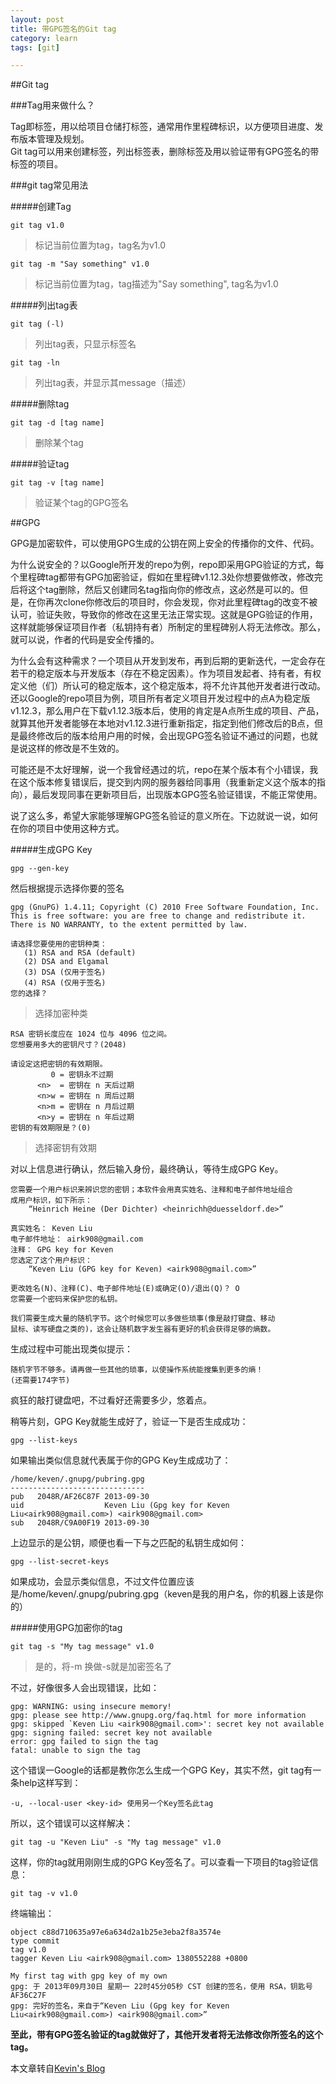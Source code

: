 ```yaml
---
layout: post
title: 带GPG签名的Git tag
category: learn
tags: [git]

---
```



##Git tag


###Tag用来做什么？

Tag即标签，用以给项目仓储打标签，通常用作里程碑标识，以方便项目进度、发布版本管理及规划。
<br />
Git tag可以用来创建标签，列出标签表，删除标签及用以验证带有GPG签名的带标签的项目。

<!--break-->

###git tag常见用法

#####创建Tag

    git tag v1.0
>标记当前位置为tag，tag名为v1.0

    git tag -m "Say something" v1.0
>标记当前位置为tag，tag描述为"Say something", tag名为v1.0

#####列出tag表

    git tag (-l)
>列出tag表，只显示标签名

    git tag -ln
>列出tag表，并显示其message（描述）

#####删除tag

    git tag -d [tag name]
>删除某个tag

#####验证tag

    git tag -v [tag name]
>验证某个tag的GPG签名

##GPG

GPG是加密软件，可以使用GPG生成的公钥在网上安全的传播你的文件、代码。


为什么说安全的？以Google所开发的repo为例，repo即采用GPG验证的方式，每个里程碑tag都带有GPG加密验证，假如在里程碑v1.12.3处你想要做修改，修改完后将这个tag删除，然后又创建同名tag指向你的修改点，这必然是可以的。但是，在你再次clone你修改后的项目时，你会发现，你对此里程碑tag的改变不被认可，验证失败，导致你的修改在这里无法正常实现。这就是GPG验证的作用，这样就能够保证项目作者（私钥持有者）所制定的里程碑别人将无法修改。那么，就可以说，作者的代码是安全传播的。

为什么会有这种需求？一个项目从开发到发布，再到后期的更新迭代，一定会存在若干的稳定版本与开发版本（存在不稳定因素）。作为项目发起者、持有者，有权定义他（们）所认可的稳定版本，这个稳定版本，将不允许其他开发者进行改动。还以Google的repo项目为例，项目所有者定义项目开发过程中的点A为稳定版v1.12.3，那么用户在下载v1.12.3版本后，使用的肯定是A点所生成的项目、产品，就算其他开发者能够在本地对v1.12.3进行重新指定，指定到他们修改后的B点，但是最终修改后的版本给用户用的时候，会出现GPG签名验证不通过的问题，也就是说这样的修改是不生效的。

可能还是不太好理解，说一个我曾经遇过的坑，repo在某个版本有个小错误，我在这个版本修复错误后，提交到内网的服务器给同事用（我重新定义这个版本的指向），最后发现同事在更新项目后，出现版本GPG签名验证错误，不能正常使用。

说了这么多，希望大家能够理解GPG签名验证的意义所在。下边就说一说，如何在你的项目中使用这种方式。

#####生成GPG Key

    gpg --gen-key
然后根据提示选择你要的签名

    gpg (GnuPG) 1.4.11; Copyright (C) 2010 Free Software Foundation, Inc.
    This is free software: you are free to change and redistribute it.
    There is NO WARRANTY, to the extent permitted by law.
    
    请选择您要使用的密钥种类：
       (1) RSA and RSA (default)
       (2) DSA and Elgamal
       (3) DSA (仅用于签名)
       (4) RSA (仅用于签名)
    您的选择？ 
>选择加密种类

    RSA 密钥长度应在 1024 位与 4096 位之间。
    您想要用多大的密钥尺寸？(2048)

    请设定这把密钥的有效期限。
             0 = 密钥永不过期
          <n>  = 密钥在 n 天后过期
          <n>w = 密钥在 n 周后过期
          <n>m = 密钥在 n 月后过期
          <n>y = 密钥在 n 年后过期
    密钥的有效期限是？(0)
>选择密钥有效期

对以上信息进行确认，然后输入身份，最终确认，等待生成GPG Key。

    您需要一个用户标识来辨识您的密钥；本软件会用真实姓名、注释和电子邮件地址组合
    成用户标识，如下所示：
        “Heinrich Heine (Der Dichter) <heinrichh@duesseldorf.de>”
    
    真实姓名： Keven Liu
    电子邮件地址： airk908@gmail.com
    注释： GPG key for Keven
    您选定了这个用户标识：
        “Keven Liu (GPG key for Keven) <airk908@gmail.com>”
    
    更改姓名(N)、注释(C)、电子邮件地址(E)或确定(O)/退出(Q)？ O
    您需要一个密码来保护您的私钥。
    
    我们需要生成大量的随机字节。这个时候您可以多做些琐事(像是敲打键盘、移动
    鼠标、读写硬盘之类的)，这会让随机数字发生器有更好的机会获得足够的熵数。

生成过程中可能出现类似提示：

    随机字节不够多。请再做一些其他的琐事，以使操作系统能搜集到更多的熵！
    (还需要174字节)

疯狂的敲打键盘吧，不过看好还需要多少，悠着点。

稍等片刻，GPG Key就能生成好了，验证一下是否生成成功：

    gpg --list-keys

如果输出类似信息就代表属于你的GPG Key生成成功了：

    /home/keven/.gnupg/pubring.gpg
    ------------------------------
    pub   2048R/AF26C87F 2013-09-30
    uid                  Keven Liu (Gpg key for Keven Liu<airk908@gmail.com>) <airk908@gmail.com>
    sub   2048R/C9A00F19 2013-09-30

上边显示的是公钥，顺便也看一下与之匹配的私钥生成如何：

    gpg --list-secret-keys

如果成功，会显示类似信息，不过文件位置应该是/home/keven/.gnupg/pubring.gpg（keven是我的用户名，你的机器上该是你的）

#####使用GPG加密你的tag

    git tag -s "My tag message" v1.0
>是的，将-m 换做-s就是加密签名了

不过，好像很多人会出现错误，比如：

    gpg: WARNING: using insecure memory! 
    gpg: please see http://www.gnupg.org/faq.html for more information 
    gpg: skipped `Keven Liu <airk908@gmail.com>': secret key not available 
    gpg: signing failed: secret key not available 
    error: gpg failed to sign the tag 
    fatal: unable to sign the tag

这个错误一Google的话都是教你怎么生成一个GPG Key，其实不然，git tag有一条help这样写到：

    -u, --local-user <key-id> 使用另一个Key签名此tag

所以，这个错误可以这样解决：

    git tag -u "Keven Liu" -s "My tag message" v1.0

这样，你的tag就用刚刚生成的GPG Key签名了。可以查看一下项目的tag验证信息：

    git tag -v v1.0

终端输出：

    object c88d710635a97e6a634d2a1b25e3eba2f8a3574e
    type commit
    tag v1.0
    tagger Keven Liu <airk908@gmail.com> 1380552288 +0800
    
    My first tag with gpg key of my own
    gpg: 于 2013年09月30日 星期一 22时45分05秒 CST 创建的签名，使用 RSA，钥匙号 AF36C27F
    gpg: 完好的签名，来自于“Keven Liu (Gpg key for Keven Liu<airk908@gmail.com>) <airk908@gmail.com>”
    
**至此，带有GPG签名验证的tag就做好了，其他开发者将无法修改你所签名的这个tag。**


本文章转自[Kevin's Blog](http://airk000.github.io/git/2013/09/30/git-tag-with-gpg-key/)